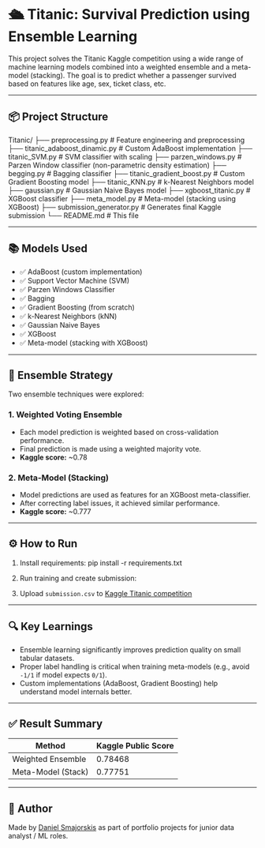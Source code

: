 # 🛳 Titanic: Survival Prediction using Ensemble Learning

This project solves the Titanic Kaggle competition using a wide range of machine learning models combined into a weighted ensemble and a meta-model (stacking). The goal is to predict whether a passenger survived based on features like age, sex, ticket class, etc.

---

## 📦 Project Structure

Titanic/
├── preprocessing.py # Feature engineering and preprocessing
├── titanic_adaboost_dinamic.py # Custom AdaBoost implementation
├── titanic_SVM.py # SVM classifier with scaling
├── parzen_windows.py # Parzen Window classifier (non-parametric density estimation)
├── begging.py # Bagging classifier
├── titanic_gradient_boost.py # Custom Gradient Boosting model
├── titanic_KNN.py # k-Nearest Neighbors model
├── gaussian.py # Gaussian Naive Bayes model
├── xgboost_titanic.py # XGBoost classifier
├── meta_model.py # Meta-model (stacking using XGBoost)
├── submission_generator.py # Generates final Kaggle submission
└── README.md # This file



---

## 📚 Models Used

- ✅ AdaBoost (custom implementation)
- ✅ Support Vector Machine (SVM)
- ✅ Parzen Windows Classifier
- ✅ Bagging
- ✅ Gradient Boosting (from scratch)
- ✅ k-Nearest Neighbors (kNN)
- ✅ Gaussian Naive Bayes
- ✅ XGBoost
- ✅ Meta-model (stacking with XGBoost)

---

## 🧠 Ensemble Strategy

Two ensemble techniques were explored:

### 1. Weighted Voting Ensemble
- Each model prediction is weighted based on cross-validation performance.
- Final prediction is made using a weighted majority vote.
- **Kaggle score:** ~0.78

### 2. Meta-Model (Stacking)
- Model predictions are used as features for an XGBoost meta-classifier.
- After correcting label issues, it achieved similar performance.
- **Kaggle score:** ~0.777

---

## ⚙️ How to Run

1. Install requirements:
pip install -r requirements.txt
2. Run training and create submission:

3. Upload `submission.csv` to [Kaggle Titanic competition](https://www.kaggle.com/c/titanic)

---

## 🔍 Key Learnings

- Ensemble learning significantly improves prediction quality on small tabular datasets.
- Proper label handling is critical when training meta-models (e.g., avoid `-1/1` if model expects `0/1`).
- Custom implementations (AdaBoost, Gradient Boosting) help understand model internals better.

---

## ✅ Result Summary

| Method              | Kaggle Public Score |
|---------------------|---------------------|
| Weighted Ensemble   | 0.78468             |
| Meta-Model (Stack)  | 0.77751             |

---

## 📌 Author

Made by [Daniel Smajorskis](https://github.com/Daniel1272) as part of portfolio projects for junior data analyst / ML roles.


